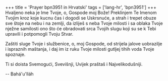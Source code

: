 +++
title = 'Prayer bpn3951 in Hrvatski'
tags = ['lang-hr', 'bpn3951']
+++
Hvaljeno neka je Ime Tvoje, o, Gospode moj Bože! Preklinjem Te Imenom Tvojim kroz koje kucnu čas i dogodi se Uskrsnuće, a strah i trepet obuze sve štoje na nebu i na zemlji, da izliješ s neba Tvoje milosti i sa oblaka Tvoje nježne samilosti ono što će obradovati srca Tvojih slugu koji su se k Tebi upravili i potpomogli Tvoju Stvar.

Zaštiti sluge Tvoje i službenice, o, moj Gospode, od strijela jalove uobrazilje i ispraznih maštanja, i daj im iz ruku Tvoje milosti gutljej tihih voda Tvoje spoznaje.

Ti si doista Svemogući, Svevišnji, Uvijek praštaš i Najvelikodušniji.

-- Bahá'u'lláh
